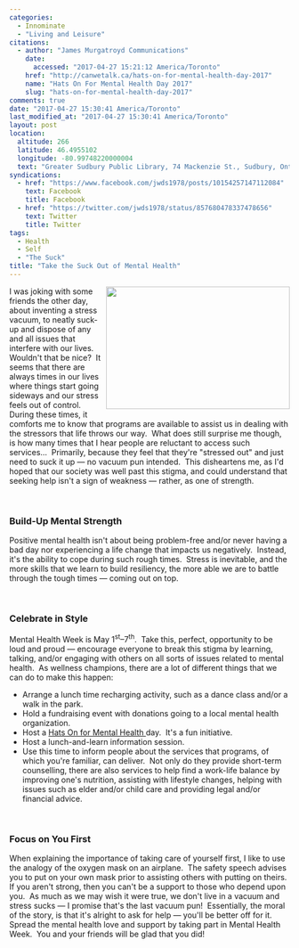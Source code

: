 ```yaml
---
categories:
  - Innominate
  - "Living and Leisure"
citations:
  - author: "James Murgatroyd Communications"
    date:
      accessed: "2017-04-27 15:21:12 America/Toronto"
    href: "http://canwetalk.ca/hats-on-for-mental-health-day-2017"
    name: "Hats On For Mental Health Day 2017"
    slug: "hats-on-for-mental-health-day-2017"
comments: true
date: "2017-04-27 15:30:41 America/Toronto"
last_modified_at: "2017-04-27 15:30:41 America/Toronto"
layout: post
location:
  altitude: 266
  latitude: 46.4955102
  longitude: -80.99748220000004
  text: "Greater Sudbury Public Library, 74 Mackenzie St., Sudbury, Ontario, P3C 4X8, Canada"
syndications:
  - href: "https://www.facebook.com/jwds1978/posts/10154257147112084"
    text: Facebook
    title: Facebook
  - href: "https://twitter.com/jwds1978/status/857680478337478656"
    text: Twitter
    title: Twitter
tags:
  - Health
  - Self
  - "The Suck"
title: "Take the Suck Out of Mental Health"
---
```


<img
  alt="" height="220" src="{{ site.uri.assets }}/blog/2017/04/27/take-the-suck-out-of-mental-health/innominate_1_330x220.png"
  style="border: 0px; float: right; margin-bottom: 10px; margin-left: 10px;" width="330" />
<p>
  I was joking with some friends the other day, about inventing a stress vacuum, to neatly suck-up and dispose of any and all issues that interfere with our
  lives.&nbsp; Wouldn't that be nice?&nbsp; It seems that there are always times in our lives where things start going sideways and our stress feels out of
  control.&nbsp; During these times, it comforts me to know that programs are available to assist us in dealing with the stressors that life throws our
  way.&nbsp; What does still surprise me though, is how many times that I hear people are reluctant to access such services&hellip;&nbsp; Primarily, because
  they feel that they're &quot;stressed out&quot; and just need to suck it up &#8212; no vacuum pun intended.&nbsp; This disheartens me, as I'd hoped that our
  society was well past this stigma, and could understand that seeking help isn't a sign of weakness &#8212; rather, as one of strength.
</p>
<!-- excerptBreak -->
<p>
  &nbsp;
</p>
<h3 id="build-up-mental-strength">
  Build-Up Mental Strength
</h3>
<p>
  Positive mental health isn't about being problem-free and/or never having a bad day nor experiencing a life change that impacts us negatively.&nbsp; Instead,
  it's the ability to cope during such rough times.&nbsp; Stress is inevitable, and the more skills that we learn to build resiliency, the more able we are to
  battle through the tough times &#8212; coming out on top.
</p>
<p>
  &nbsp;
</p>
<h3 id="celebrate-in-style">
  Celebrate in Style
</h3>
<p>
  Mental Health Week is May 1<sup>st</sup>&#8211;7<sup>th</sup>.&nbsp; Take this, perfect, opportunity to be loud and proud &#8212; encourage everyone to break
  this stigma by learning, talking, and/or engaging with others on all sorts of issues related to mental health.&nbsp; As wellness champions, there are a lot of
  different things that we can do to make this happen:
  <ul>
    <li>
      Arrange a lunch time recharging activity, such as a dance class and/or a walk in the park.
    </li>
    <li>
      Hold a fundraising event with donations going to a local mental health organization.
    </li>
    <li>
      Host a
      <a href="{{ site.url }}{{ page.url }}#cite-hats-on-for-mental-health-day-2017" rel="me" title="Hats On For Mental Health Day 2017">
        Hats On for Mental Health
      </a>
      day.&nbsp; It's a fun initiative.
    </li>
    <li>
      Host a lunch-and-learn information session.
    </li>
    <li>
      Use this time to inform people about the services that programs, of which you're familiar, can deliver.&nbsp; Not only do they provide short-term
      counselling, there are also services to help find a work-life balance by improving one's nutrition, assisting with lifestyle changes, helping with issues
      such as elder and/or child care and providing legal and/or financial advice.
    </li>
  </ul>
</p>
<p>
  &nbsp;
</p>
<h3 id="focus-on-you-first">
  Focus on You First
</h3>
<p>
  When explaining the importance of taking care of yourself first, I like to use the analogy of the oxygen mask on an airplane.&nbsp; The safety speech advises
  you to put on your own mask prior to assisting others with putting on theirs.&nbsp; If you aren't strong, then you can't be a support to those who depend upon
  you.&nbsp; As much as we may wish it were true, we don't live in a vacuum and stress sucks &#8212; I promise that's the last vacuum pun!&nbsp; Essentially,
  the moral of the story, is that it's alright to ask for help &#8212; you'll be better off for it.&nbsp; Spread the mental health love and support by taking
  part in Mental Health Week.&nbsp; You and your friends will be glad that you did!
</p>

